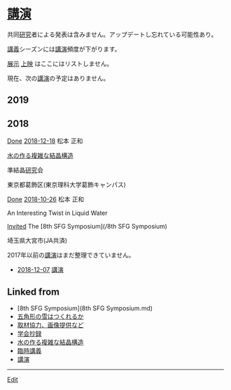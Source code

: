 ---
---
# [講演](/講演)

共同[研究](/研究)者による発表は含みません。アップデートし忘れている可能性あり。

[講義](/講義)シーズンには[講演](/講演)頻度が下がります。

[展示](/展示) [上映](/上映) はここにはリストしません。

現在、次の[講演](/講演)の予定はありません。



## 2019





## 2018



[Done](/Done) 
[2018-12-18](/2018-12-18) 
松本 正和

[水の作る複雑な結晶構造](/水の作る複雑な結晶構造)

準結晶[研究](/研究)会

東京都葛飾区(東京理科大学葛飾キャンパス)



[Done](/Done) 
[2018-10-26](/2018-10-26) 
松本 正和

An Interesting Twist in Liquid Water

[Invited](/Invited) 
The [8th SFG Symposium](/8th SFG Symposium)

埼玉県大宮市(JA共済)







2017年以前の[講演](/講演)はまだ整理できていません。




* [2018-12-07](/2018-12-07)  [講演](/講演) 


## Linked from

* [8th SFG Symposium](8th SFG Symposium.md)
* [五角形の雪はつくれるか](五角形の雪はつくれるか.md)
* [取材協力、画像提供など](取材協力、画像提供など.md)
* [学会抄録](学会抄録.md)
* [水の作る複雑な結晶構造](水の作る複雑な結晶構造.md)
* [臨時講義](臨時講義.md)
* [講演](講演.md)


----
[Edit](https://github.com/vitroid/vitroid.github.io/edit/master/MD/講演.md)
